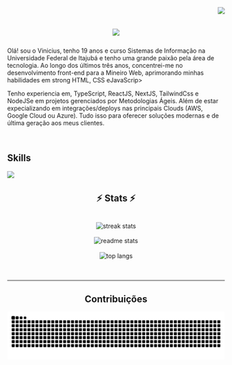 <img align="right" src="https://visitor-badge.laobi.icu/badge?page_id=viniciusnreno.viniciusnreno" />

<h1 align="center">
<img src="https://readme-typing-svg.demolab.com?font=Inter+&size=35&pause=1000&random=false&width=600&duration=4000&lines=Ol%C3%A1%2C+sou+o+Vinicius+Ren%C3%B3+%F0%9F%91%8B+" /></h1>

<p>Olá! sou o Vinicius, tenho 19 anos e curso Sistemas de Informação na Universidade Federal de Itajubá e tenho uma grande paixão pela área de tecnologia. Ao longo dos últimos três anos, concentrei-me no desenvolvimento front-end para a Mineiro Web, aprimorando minhas habilidades em strong HTML, CSS eJavaScrip>

Tenho experiencia em, TypeScript, ReactJS, NextJS, TailwindCss e NodeJSe em projetos gerenciados por Metodologias Ágeis. Além de estar expecializando em integrações/deploys nas principais Clouds (AWS, Google Cloud ou Azure). Tudo isso para oferecer soluções modernas e de última geração aos meus clientes.</p>
<br />

<h2>Skills</h2>
<p>
  <a href="https://skillicons.dev">
    <img src="https://skillicons.dev/icons?i=typescript,javascript,react,nextjs,tailwindcss,git,figma,html,css" />
  </a>
</p>

<h2 align="center">⚡ Stats ⚡</h2>
<br>
<div align=center>
  <img width=390 src="https://github-readme-streak-stats-salesp07.vercel.app/?user=viniciusnreno&count_private=true&theme=react&border_radius=10" alt="streak stats"/>
  <br /> 
  <br /> 
  <img width=390 src="https://github-readme-stats-salesp07.vercel.app/api?username=viniciusnreno&count_private=true&show_icons=true&theme=react&rank_icon=github&border_radius=10" alt="readme stats" />
  <br/>
  <br/>
  <img width=325 align="center" src="https://github-readme-stats-salesp07.vercel.app/api/top-langs/?username=viniciusnreno&hide=HTML&langs_count=8&layout=compact&theme=react&border_radius=10&size_weight=0.5&count_weight=0.5&exclude_repo=github-readme-stats" alt="top langs" />
</div>

<br />
<br />
<hr/>

<div align="center">
  <h2>Contribuições</h2>
  <img alt="snake eating my contributions" src="https://raw.githubusercontent.com/viniciusnreno/viniciusnreno/output/github-contribution-grid-snake.svg" />
  </div>

<br/><br/><br/>

<br/><br/>
